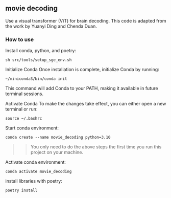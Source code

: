 ## movie decoding

Use a visual transformer (ViT) for brain decoding. This code is adapted from the work by Yuanyi Ding and Chenda Duan.



### How to use

Install conda, python, and poetry:
```
sh src/tools/setup_sge_env.sh
```

Initialize Conda
Once installation is complete, initialize Conda by running:

```
~/miniconda3/bin/conda init
```
This command will add Conda to your PATH, making it available in future terminal sessions.

Activate Conda
To make the changes take effect, you can either open a new terminal or run:
```
source ~/.bashrc
```

Start conda environment:
```
conda create --name movie_decoding python=3.10
```

>> You only need to do the above steps the first time you run this project on your machine.

Activate conda environment:
```
conda activate movie_decoding
```

install libraries with poetry:

```
poetry install
```



